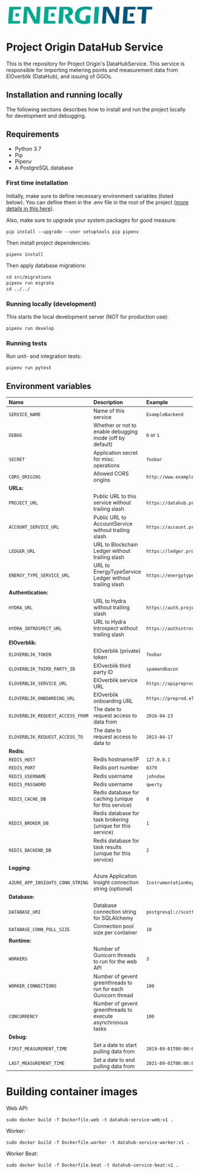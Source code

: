 ![alt text](doc/logo.png)

# Project Origin DataHub Service

This is the repository for Project Origin's DataHubService. This service is responsible for
importing metering points and measurement data from ElOverblik (DataHub), and issuing of GGOs.


## Installation and running locally

The following sections describes how to install and run the project locally for development and debugging.


## Requirements

- Python 3.7
- Pip
- Pipenv
- A PostgreSQL database

### First time installation


Initially, make sure to define necessary environment variables (listed below).
You can define them in the .env file in the root of the project
([more details in this here](https://pipenv-fork.readthedocs.io/en/latest/advanced.html#automatic-loading-of-env)).

Also, make sure to upgrade your system packages for good measure:
   
    pip install --upgrade --user setuptools pip pipenv

Then install project dependencies:

    pipenv install

Then apply database migrations:

    cd src/migrations
    pipenv run migrate
    cd ../../

### Running locally (development)

This starts the local development server (NOT for production use):

    pipenv run develop

### Running tests

Run unit- and integration tests:

    pipenv run pytest


## Environment variables

Name | Description | Example
:--- | :--- | :--- |
`SERVICE_NAME` | Name of this service | `ExampleBackend`
`DEBUG` | Whether or not to enable debugging mode (off by default) | `0` or `1`
`SECRET` | Application secret for misc. operations | `foobar`
`CORS_ORIGINS` | Allowed CORS origins | `http://www.example.com`
**URLs:** | |
`PROJECT_URL` | Public URL to this service without trailing slash | `https://datahub.projectorigin.dk`
`ACCOUNT_SERVICE_URL` | Public URL to AccountService without trailing slash | `https://account.projectorigin.dk`
`LEDGER_URL` | URL to Blockchain Ledger without trailing slash | `https://ledger.projectorigin.dk`
`ENERGY_TYPE_SERVICE_URL` | URL to EnergyTypeService Ledger without trailing slash | `https://energytype.projectorigin.dk`
**Authentication:** | |
`HYDRA_URL` | URL to Hydra without trailing slash | `https://auth.projectorigin.dk`
`HYDRA_INTROSPECT_URL` | URL to Hydra Introspect without trailing slash | `https://authintrospect.projectorigin.dk`
**ElOverblik:** | |
`ELOVERBLIK_TOKEN` | ElOverblik (private) token | `foobar`
`ELOVERBLIK_THIRD_PARTY_ID` | ElOverblik third party ID | `spamandbacon`
`ELOVERBLIK_SERVICE_URL` | ElOverblik service URL | `https://apipreprod.eloverblik.dk/ThirdPartyApi`
`ELOVERBLIK_ONBOARDING_URL` | ElOverblik onboarding URL | `https://preprod.eloverblik.dk/Authorization/authorization`
`ELOVERBLIK_REQUEST_ACCESS_FROM` | The date to request access to data from | `2016-04-23`
`ELOVERBLIK_REQUEST_ACCESS_TO` | The date to request access to data to | `2023-04-17`
**Redis:** | |
`REDIS_HOST` | Redis hostname/IP | `127.0.0.1`
`REDIS_PORT` | Redis port number | `6379`
`REDIS_USERNAME` | Redis username | `johndoe`
`REDIS_PASSWORD` | Redis username | `qwerty`
`REDIS_CACHE_DB` | Redis database for caching (unique for this service) | `0`
`REDIS_BROKER_DB` | Redis database for task brokering (unique for this service) | `1`
`REDIS_BACKEND_DB` | Redis database for task results (unique for this service) | `2`
**Logging:** | |
`AZURE_APP_INSIGHTS_CONN_STRING` | Azure Application Insight connection string (optional) | `InstrumentationKey=19440978-19a8-4d07-9a99-b7a31d99f313`
**Database:** | |
`DATABASE_URI` | Database connection string for SQLAlchemy | `postgresql://scott:tiger@localhost/mydatabase`
`DATABASE_CONN_POLL_SIZE` | Connection pool size per container | `10`
**Runtime:** | |
`WORKERS` | Number of Gunicorn threads to run for the web API | `3`
`WORKER_CONNECTIONS` | Number of gevent greenthreads to run for each Gunicorn thread | `100`
`CONCURRENCY` | Number of gevent greenthreads to execute asynchronous tasks | `100`
**Debug:** | |
`FIRST_MEASUREMENT_TIME` | Set a date to start pulling data from | `2019-09-01T00:00:00Z`
`LAST_MEASUREMENT_TIME` | Set a date to end pulling data from | `2021-09-01T00:00:00Z`

# Building container images

Web API:

    sudo docker build -f Dockerfile.web -t datahub-service-web:v1 .

Worker:

    sudo docker build -f Dockerfile.worker -t datahub-service-worker:v1 .

Worker Beat:

    sudo docker build -f Dockerfile.beat -t datahub-service-beat:v1 .

